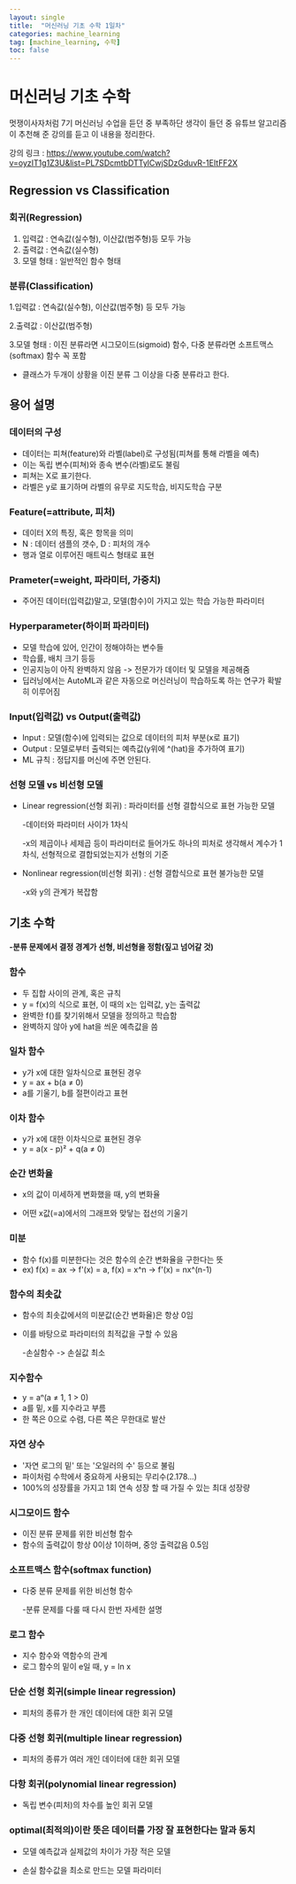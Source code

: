 ```yaml
---
layout: single
title:  "머신러닝 기초 수학 1일차"
categories: machine_learning
tag: [machine_learning, 수학]
toc: false
---
```


# 머신러닝 기초 수학

멋쟁이사자처럼 7기 머신러닝 수업을 듣던 중 부족하단 생각이 들던 중 유튜브 알고리즘이 
추천해 준 강의를 듣고 이 내용을 정리한다.

강의 링크 : https://www.youtube.com/watch?v=oyzIT1g1Z3U&list=PL7SDcmtbDTTylCwjSDzGduvR-1EItFF2X

## Regression vs Classification

### 회귀(Regression)

1. 입력값 : 연속값(실수형), 이산값(범주형)등 모두 가능
2. 출력값 : 연속값(실수형)
3. 모델 형태 : 일반적인 함수 형태



### 분류(Classification)

1.입력값 : 연속값(실수형), 이산값(범주형) 등 모두 가능

2.출력값 : 이산값(범주형)

3.모델 형태 : 이진 분류라면 시그모이드(sigmoid) 함수, 다중 분류라면 소프트맥스(softmax) 함수 꼭 포함

- 클래스가 두개이 상황을 이진 분류 그 이상을 다중 분류라고 한다.



##  용어 설명

### 데이터의 구성

- 데이터는 피쳐(feature)와 라벨(label)로 구성됨(피쳐를 통해 라벨을 예측)
- 이는 독립 변수(피쳐)와 종속 변수(라벨)로도 불림
- 피쳐는 X로 표기한다.
- 라벨은 y로 표기하며 라벨의 유무로 지도학습, 비지도학습 구분



### Feature(=attribute, 피처)

- 데이터 X의 특징, 혹은 항목을 의미
- N : 데이터 샘플의 갯수, D : 피처의 개수
- 행과 열로 이루어진 매트릭스 형태로 표현



### Prameter(=weight, 파라미터, 가중치)

- 주어진 데이터(입력값)말고, 모델(함수)이 가지고 있는 학습 가능한 파라미터



### Hyperparameter(하이퍼 파라미터)

- 모델 학습에 있어, 인간이 정해야하는 변수들
- 학습률, 배치 크기 등등
- 인공지능이 아직 완벽하지 않음 -> 전문가가 데이터 및 모델을 제공해줌
- 딥러닝에서는 AutoML과 같은 자동으로 머신러닝이 학습하도록 하는 연구가 확발히 이루어짐



### Input(입력값) vs Output(출력값)

- Input : 모델(함수)에 입력되는 값으로 데이터의 피처 부분(x로 표기)
- Output : 모델로부터 출력되는 예측값(y위에 ^(hat)을 추가하여 표기)
- ML 규칙 : 정답지를 머신에 주면 안된다.



### 선형 모델 vs 비선형 모델

- Linear regression(선형 회귀) : 파라미터를 선형 결합식으로 표현 가능한 모델

  -데이터와 파라미터 사이가 1차식

  -x의 제곱이나 세제곱 등이 파라미터로 들어가도 하나의 피처로 생각해서 계수가 1차식, 선형적으로 결합되었는지가 선형의 기준

- Nonlinear regression(비선형 회귀) : 선형 결합식으로 표현 불가능한 모델

  -x와 y의 관계가 복잡함



## 기초 수학

#### -분류 문제에서 결정 경계가 선형, 비선형을 정함(짚고 넘어갈 것)

### 함수

- 두 집합 사이의 관계, 혹은 규칙
- y = f(x)의 식으로 표현, 이 때의 x는 입력값, y는 출력값
- 완벽한 f()를 찾기위해서 모델을 정의하고 학습함
- 완벽하지 않아 y에 hat을 씌운 예측값을 씀 

 

### 일차 함수

- y가 x에 대한 일차식으로 표현된 경우
- y = ax + b(a ≠ 0)
- a를 기울기, b를 절편이라고 표현



### 이차 함수

- y가 x에 대한 이차식으로 표현된 경우
- y = a(x - p)² + q(a ≠ 0)



### 순간 변화율

- x의 값이 미세하게 변화했을 때, y의 변화율

- 어떤 x값(=a)에서의 그래프와 맞닿는 접선의 기울기



### 미분

- 함수 f(x)를 미분한다는 것은 함수의 순간 변화율을 구한다는 뜻
- ex) f(x) = ax  ->  f'(x) = a, f(x) = x^n  -> f'(x) = nx^(n-1)



### 함수의 최솟값

- 함수의 최솟값에서의 미분값(순간 변화율)은 항상 0임

- 이를 바탕으로 파라미터의 최적값을 구할 수 있음

  -손실함수 -> 손실값 최소



### 지수함수

- y = aⁿ(a ≠ 1, 1 > 0)
- a를 밑, x를 지수라고 부름
- 한 쪽은 0으로 수렴, 다른 쪽은 무한대로 발산



### 자연 상수

- '자연 로그의 밑' 또는 '오일러의 수' 등으로 불림
-  파이처럼 수학에서 중요하게 사용되는 무리수(2.178...)
- 100%의 성장률을 가지고 1회 연속 성장 할 때 가질 수 있는 최대 성장량



### 시그모이드 함수

- 이진 분류 문제를 위한 비선형 함수
- 함수의 출력값이 항상 0이상 1이하며, 중앙 출력값음 0.5임



### 소프트맥스 함수(softmax function)

- 다중 분류 문제를 위한 비선형 함수

  -분류 문제를 다룰 때 다시 한번 자세한 설명



### 로그 함수

- 지수 함수와 역함수의 관계
- 로그 함수의 밑이 e일 때, y = ln x



### 단순 선형 회귀(simple linear regression)

- 피처의 종류가 한 개인 데이터에 대한 회귀 모델



### 다중 선형 회귀(multiple linear regression)

- 피처의 종류가 여러 개인 데이터에 대한 회귀 모델



### 다항 회귀(polynomial linear regression)

- 독립 변수(피처)의 차수를 높인 회귀 모델



### optimal(최적의)이란 뜻은 데이터를 가장 잘 표현한다는 말과 동치

- 모델 예측값과 실제값의 차이가 가장 적은 모델

- 손실 함수값을 최소로 만드는 모델 파라미터

